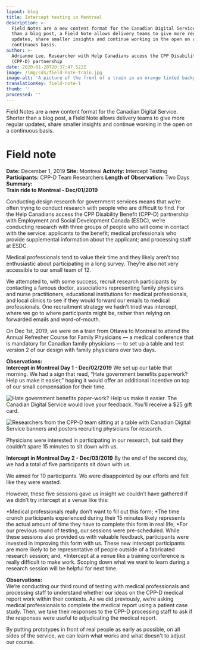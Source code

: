 ```yaml
---
layout: blog
title: Intercept testing in Montreal
description: >-
  Field Notes are a new content format for the Canadian Digital Service. Shorter
  than a blog post, a Field Note allows delivery teams to give more regular
  updates, share smaller insights and continue working in the open on a
  continuous basis.
author: >-
  Adrianne Lee, Researcher with Help Canadians access the CPP Disability Benefit
  (CPP-D) partnership
date: 2020-01-28T20:37:47.522Z
image: /img/cds/field-note-train.jpg
image-alt: 'A picture of the front of a train in an orange tinted background. '
translationKey: field-note-1
thumb: ''
processed: ''
---
```





Field Notes are a new content format for the Canadian Digital Service. Shorter than a blog post, a Field Note allows delivery teams to give more regular updates, share smaller insights and continue working in the open on a continuous basis.

# Field note

**Date:** December 1, 2019
**Site:** Montreal
**Activity:** Intercept Testing
**Participants:** CPP-D Team Researchers
**Length of Observation:**  Two Days
**Summary:**  
**Train ride to Montreal - Dec/01/2019**

Conducting design research for government services means that we’re often trying to conduct research with people who are difficult to find. For the Help Canadians access the CPP Disability Benefit (CPP-D) partnership with Employment and Social Development Canada (ESDC), we’re conducting research with three groups of people who will come in contact with the service: applicants to the benefit; medical professionals who provide supplemental information about the applicant; and processing staff at ESDC. 

Medical professionals tend to value their time and they likely aren’t too enthusiastic about participating in a long survey. They’re also not very accessible to our small team of 12. 

We attempted to, with some success, recruit research participants by contacting a famous doctor, associations representing family physicians and nurse practitioners, educational institutions for medical professionals, and local clinics to see if they would forward our emails to medical professionals. One recruitment strategy we hadn’t tried was intercept, where we go to where participants might be, rather than relying on forwarded emails and word-of-mouth.

On Dec 1st, 2019, we were on a train from Ottawa to Montreal to attend the Annual Refresher Course for Family Physicians — a medical conference that is mandatory for Canadian family physicians — to set up a table and test version 2 of our design with family physicians over two days.

**Observations:**  
**Intercept in Montreal Day 1 - Dec/02/2019**
We set up our table that morning. We had a sign that read, “Hate government benefits paperwork? Help us make it easier,” hoping it would offer an additional incentive on top of our small compensation for their time.

![Hate government benefits paper-work? Help us make it easier. The Canadian Digital Service would love your feedback. You'll receive a $25 gift card.](/img/cds/field-note-1-ad.jpg)

![Researchers from the CPP-D team sitting at a table with Canadian Digital Service banners and posters recruiting physicians for research.](/img/cds/cppd-team-research.jpg)

Physicians were interested in participating in our research,  but said they couldn’t spare 15 minutes to sit down with us. 

**Intercept in Montreal Day 2 - Dec/03/2019**
By the end of the second day, we had a total of five participants sit down with us. 

We aimed for 10 participants. We were disappointed by our efforts and felt like they were wasted. 

However, these five sessions gave us insight we couldn’t have gathered if we didn’t try intercept at a venue like this:

*Medical professionals really don’t want to fill out this form; 
*The time crunch participants experienced during their 15 minutes likely represents the actual amount of time they have to complete this form in real life;
*For our previous round of testing, our sessions were pre-scheduled. While these sessions also provided us with valuable feedback, participants were invested in improving this form with us. These new intercept participants are more likely to be representative of people outside of a fabricated research session; and,
*Intercept at a venue like a training conference is really difficult to make work. Scoping down what we want to learn during a research session will be helpful for next time.

**Observations:**  
We’re conducting our third round of testing with medical professionals and processing staff to understand whether our ideas on the CPP-D medical report work within their contexts. As we did previously, we’re asking medical professionals to complete the medical report using a patient case study. Then, we take their responses to the CPP-D processing staff to ask if the responses were useful to adjudicating the medical report.

By putting prototypes in front of real people as early as possible, on all sides of the service, we can learn what works and what doesn't to adjust our course.
